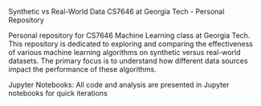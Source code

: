 Synthetic vs Real-World Data
CS7646 at Georgia Tech - Personal Repository

Personal repository for CS7646 Machine Learning class at Georgia Tech. This repository is dedicated to exploring and comparing the effectiveness of various machine learning algorithms on synthetic versus real-world datasets. The primary focus is to understand how different data sources impact the performance of these algorithms.

Jupyter Notebooks: All code and analysis are presented in Jupyter notebooks for quick iterations
